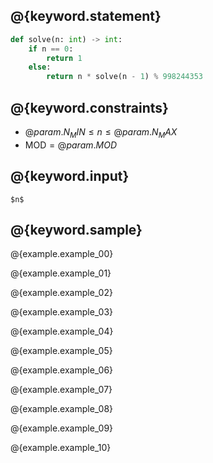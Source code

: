 ## @{keyword.statement}

``` python
def solve(n: int) -> int:
    if n == 0:
        return 1
    else:
        return n * solve(n - 1) % 998244353
```

## @{keyword.constraints}

- $@{param.N_MIN} \leq n \leq @{param.N_MAX}$
- $\mathrm{MOD} = @{param.MOD}$

## @{keyword.input}

```
$n$
```

## @{keyword.sample}

@{example.example_00}

@{example.example_01}

@{example.example_02}

@{example.example_03}

@{example.example_04}

@{example.example_05}

@{example.example_06}

@{example.example_07}

@{example.example_08}

@{example.example_09}

@{example.example_10}
